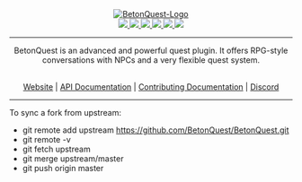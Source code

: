 <div align="center">
  <a href="https://docs.betonquest.org/DEV/"><img src="https://github.com/BetonQuest/BetonQuest/blob/main/docs/_media/brand/Logo/LogoChainless1K.png?raw=true" alt="BetonQuest-Logo"/></a>
  <br>
  <a href="https://bstats.org/plugin/bukkit/BetonQuest/551/" title="See how many servers run this plugin.">
      <img src="https://img.shields.io/bstats/servers/551?style=plastic"/>
   </a>
  <a href="https://www.spigotmc.org/resources/2117/" title="See our Spigot rating.">
      <img src="https://img.shields.io/spiget/stars/2117?style=plastic"/>
  </a>
  <a href="https://discord.gg/MvmkHEu" title="Join our discord for support.">
      <img src="https://img.shields.io/discord/407221862980911105?label=discord&logo=discord&style=plastic" />
  </a>
  <a href="https://github.com/BetonQuest/BetonQuest/actions?query=workflow%3ABuild+branch%3Amain+event%3Apush++" title="See the projects build status here.">
      <img src="https://img.shields.io/github/actions/workflow/status/BetonQuest/BetonQuest/build.yml?branch=main&event=push&logo=githubactions&style=plastic">
  </a>
  <a href="https://github.com/BetonQuest/BetonQuest/blob/main/LICENSE" title="This project is licensed under the GPLv3 license!">
      <img src="https://img.shields.io/badge/license-GPLv3-blue?logo=github&style=plastic"/>
    </a>
  <a href="https://opencollective.com/betonquest" title="Donate to this project using open collective!">
      <img src="https://img.shields.io/opencollective/all/betonquest?label=open%20collective&logo=opencollective&style=plastic">
  </a>
  <hr/>
      <p>BetonQuest is an advanced and powerful quest plugin. It offers RPG-style conversations with NPCs and a very flexible quest system.</p>
  <br>
  <a href="https://docs.betonquest.org/DEV/">Website</a> |  
  <a href="https://docs.betonquest.org/DEV/API/Overview/">API Documentation</a> | 
  <a href="https://docs.betonquest.org/DEV/Participate/Overview/">Contributing Documentation</a> |  
  <a href="https://discord.com/invite/rK6mfHq">Discord</a> 
</div>

---

To sync a fork from upstream:
* git remote add upstream https://github.com/BetonQuest/BetonQuest.git
* git remote -v
* git fetch upstream
* git merge upstream/master
* git push origin master
